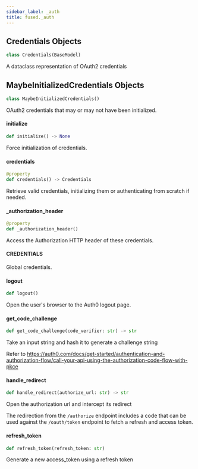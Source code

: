 ```yaml
---
sidebar_label: _auth
title: fused._auth
---
```


## Credentials Objects

```python
class Credentials(BaseModel)
```

A dataclass representation of OAuth2 credentials

## MaybeInitializedCredentials Objects

```python
class MaybeInitializedCredentials()
```

OAuth2 credentials that may or may not have been initialized.

#### initialize

```python
def initialize() -> None
```

Force initialization of credentials.

#### credentials

```python
@property
def credentials() -> Credentials
```

Retrieve valid credentials, initializing them or authenticating from scratch if needed.

#### \_authorization\_header

```python
@property
def _authorization_header()
```

Access the Authorization HTTP header of these credentials.

#### CREDENTIALS

Global credentials.

#### logout

```python
def logout()
```

Open the user's browser to the Auth0 logout page.

#### get\_code\_challenge

```python
def get_code_challenge(code_verifier: str) -> str
```

Take an input string and hash it to generate a challenge string

Refer to https://auth0.com/docs/get-started/authentication-and-authorization-flow/call-your-api-using-the-authorization-code-flow-with-pkce

#### handle\_redirect

```python
def handle_redirect(authorize_url: str) -> str
```

Open the authorization url and intercept its redirect

The redirection from the `/authorize` endpoint includes a code that can be used
against the `/oauth/token` endpoint to fetch a refresh and access token.

#### refresh\_token

```python
def refresh_token(refresh_token: str)
```

Generate a new access_token using a refresh token
